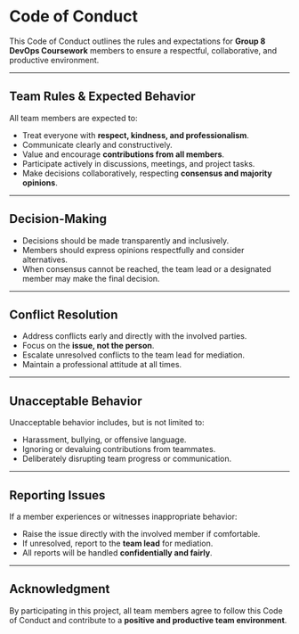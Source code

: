 # Code of Conduct

This Code of Conduct outlines the rules and expectations for **Group 8 DevOps Coursework** members to ensure a respectful, collaborative, and productive environment.

---

## Team Rules & Expected Behavior

All team members are expected to:

- Treat everyone with **respect, kindness, and professionalism**.
- Communicate clearly and constructively.
- Value and encourage **contributions from all members**.
- Participate actively in discussions, meetings, and project tasks.
- Make decisions collaboratively, respecting **consensus and majority opinions**.

---

## Decision-Making

- Decisions should be made transparently and inclusively.
- Members should express opinions respectfully and consider alternatives.
- When consensus cannot be reached, the team lead or a designated member may make the final decision.

---

## Conflict Resolution

- Address conflicts early and directly with the involved parties.
- Focus on the **issue, not the person**.
- Escalate unresolved conflicts to the team lead for mediation.
- Maintain a professional attitude at all times.

---

## Unacceptable Behavior

Unacceptable behavior includes, but is not limited to:

- Harassment, bullying, or offensive language.
- Ignoring or devaluing contributions from teammates.
- Deliberately disrupting team progress or communication.

---

## Reporting Issues

If a member experiences or witnesses inappropriate behavior:

- Raise the issue directly with the involved member if comfortable.
- If unresolved, report to the **team lead** for mediation.
- All reports will be handled **confidentially and fairly**.

---

## Acknowledgment

By participating in this project, all team members agree to follow this Code of Conduct and contribute to a **positive and productive team environment**.
